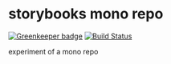 # storybooks mono repo

[![Greenkeeper badge](https://badges.greenkeeper.io/storybooks/mono.svg)](https://greenkeeper.io/)
[![Build Status](https://travis-ci.org/storybooks/mono.svg?branch=master)](https://travis-ci.org/storybooks/mono)

experiment of a mono repo
